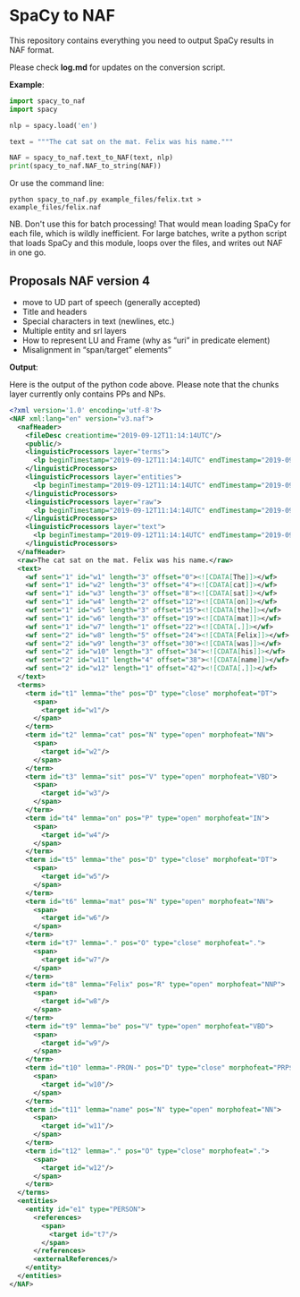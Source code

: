 # SpaCy to NAF

This repository contains everything you need to output SpaCy results in NAF format.

Please check **log.md** for updates on the conversion script.

**Example**:

```python
import spacy_to_naf
import spacy

nlp = spacy.load('en')

text = """The cat sat on the mat. Felix was his name."""

NAF = spacy_to_naf.text_to_NAF(text, nlp)
print(spacy_to_naf.NAF_to_string(NAF))
```

Or use the command line:
```
python spacy_to_naf.py example_files/felix.txt > example_files/felix.naf
```

NB. Don't use this for batch processing! That would mean loading SpaCy for each
file, which is wildly inefficient. For large batches, write a python script that
loads SpaCy and this module, loops over the files, and writes out NAF in one go.

## Proposals NAF version 4
* move to UD part of speech (generally accepted)
* Title and headers
* Special characters in text (newlines, etc.)
* Multiple entity and srl layers
* How to represent LU and Frame (why as “uri” in predicate element)
* Misalignment in “span/target” elements”

**Output**:

Here is the output of the python code above. Please note that the chunks layer
currently only contains PPs and NPs.

```XML
<?xml version='1.0' encoding='utf-8'?>
<NAF xml:lang="en" version="v3.naf">
  <nafHeader>
    <fileDesc creationtime="2019-09-12T11:14:14UTC"/>
    <public/>
    <linguisticProcessors layer="terms">
      <lp beginTimestamp="2019-09-12T11:14:14UTC" endTimestamp="2019-09-12T11:14:14UTC" name="spaCy-model_en_core_web_sm" version="spaCy_version-2.1.4__model_version-2.1.0"/>
    </linguisticProcessors>
    <linguisticProcessors layer="entities">
      <lp beginTimestamp="2019-09-12T11:14:14UTC" endTimestamp="2019-09-12T11:14:14UTC" name="spaCy-model_en_core_web_sm" version="spaCy_version-2.1.4__model_version-2.1.0"/>
    </linguisticProcessors>
    <linguisticProcessors layer="raw">
      <lp beginTimestamp="2019-09-12T11:14:14UTC" endTimestamp="2019-09-12T11:14:14UTC" name="spaCy-model_en_core_web_sm" version="spaCy_version-2.1.4__model_version-2.1.0"/>
    </linguisticProcessors>
    <linguisticProcessors layer="text">
      <lp beginTimestamp="2019-09-12T11:14:14UTC" endTimestamp="2019-09-12T11:14:14UTC" name="spaCy-model_en_core_web_sm" version="spaCy_version-2.1.4__model_version-2.1.0"/>
    </linguisticProcessors>
  </nafHeader>
  <raw>The cat sat on the mat. Felix was his name.</raw>
  <text>
    <wf sent="1" id="w1" length="3" offset="0"><![CDATA[The]]></wf>
    <wf sent="1" id="w2" length="3" offset="4"><![CDATA[cat]]></wf>
    <wf sent="1" id="w3" length="3" offset="8"><![CDATA[sat]]></wf>
    <wf sent="1" id="w4" length="2" offset="12"><![CDATA[on]]></wf>
    <wf sent="1" id="w5" length="3" offset="15"><![CDATA[the]]></wf>
    <wf sent="1" id="w6" length="3" offset="19"><![CDATA[mat]]></wf>
    <wf sent="1" id="w7" length="1" offset="22"><![CDATA[.]]></wf>
    <wf sent="2" id="w8" length="5" offset="24"><![CDATA[Felix]]></wf>
    <wf sent="2" id="w9" length="3" offset="30"><![CDATA[was]]></wf>
    <wf sent="2" id="w10" length="3" offset="34"><![CDATA[his]]></wf>
    <wf sent="2" id="w11" length="4" offset="38"><![CDATA[name]]></wf>
    <wf sent="2" id="w12" length="1" offset="42"><![CDATA[.]]></wf>
  </text>
  <terms>
    <term id="t1" lemma="the" pos="D" type="close" morphofeat="DT">
      <span>
        <target id="w1"/>
      </span>
    </term>
    <term id="t2" lemma="cat" pos="N" type="open" morphofeat="NN">
      <span>
        <target id="w2"/>
      </span>
    </term>
    <term id="t3" lemma="sit" pos="V" type="open" morphofeat="VBD">
      <span>
        <target id="w3"/>
      </span>
    </term>
    <term id="t4" lemma="on" pos="P" type="open" morphofeat="IN">
      <span>
        <target id="w4"/>
      </span>
    </term>
    <term id="t5" lemma="the" pos="D" type="close" morphofeat="DT">
      <span>
        <target id="w5"/>
      </span>
    </term>
    <term id="t6" lemma="mat" pos="N" type="open" morphofeat="NN">
      <span>
        <target id="w6"/>
      </span>
    </term>
    <term id="t7" lemma="." pos="O" type="close" morphofeat=".">
      <span>
        <target id="w7"/>
      </span>
    </term>
    <term id="t8" lemma="Felix" pos="R" type="open" morphofeat="NNP">
      <span>
        <target id="w8"/>
      </span>
    </term>
    <term id="t9" lemma="be" pos="V" type="open" morphofeat="VBD">
      <span>
        <target id="w9"/>
      </span>
    </term>
    <term id="t10" lemma="-PRON-" pos="D" type="close" morphofeat="PRP$">
      <span>
        <target id="w10"/>
      </span>
    </term>
    <term id="t11" lemma="name" pos="N" type="open" morphofeat="NN">
      <span>
        <target id="w11"/>
      </span>
    </term>
    <term id="t12" lemma="." pos="O" type="close" morphofeat=".">
      <span>
        <target id="w12"/>
      </span>
    </term>
  </terms>
  <entities>
    <entity id="e1" type="PERSON">
      <references>
        <span>
          <target id="t7"/>
        </span>
      </references>
      <externalReferences/>
    </entity>
  </entities>
</NAF>
```

